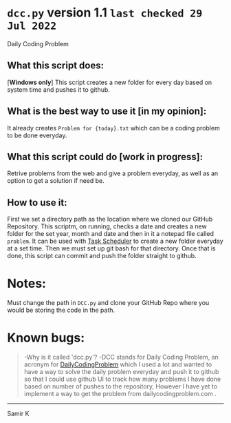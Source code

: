 # `dcc.py` version 1.1 `last checked 29 Jul 2022`

Daily Coding Problem

## What this script does:
[**Windows only**] 
This script creates a new folder for every day based on system time and pushes it to github.

## What is the best way to use it [in my opinion]:
It already creates `Problem for {today}.txt` which can be a coding problem to be done everyday.  

## What this script could do [work in progress]: 
Retrive problems from the web and give a problem everyday, as well as an option to get a solution if need be.

## How to use it: 
First we set a directory path as the location where we cloned our GitHub Repository. This scriptm, on running, checks a date and creates a new folder for the set year, month and date and then in it a notepad file called `problem`. It can be used with [Task Scheduler](https://docs.microsoft.com/en-us/windows/win32/taskschd/task-scheduler-start-page) to create a new folder everyday at a set time. Then we must set up git bash for that directory. Once that is done, this script can commit and push the folder straight to github.

# Notes: 
Must change the path in `DCC.py` and clone your GitHub Repo where you would be storing the code in the path.

# Known bugs:

> -Why is it called 'dcc.py'? 
> -DCC stands for Daily Coding Problem, an acronym for [DailyCodingProblem](dailycodingproblem.com) which I used a lot and wanted to have a way to solve the daily problem everyday and push it to github so that I could use github UI to track how many problems I have done based on number of pushes to the repository, However I have yet to implement a way to get the problem from dailycodingproblem.com . 
----------------------------------------------------------------------------


Samir K

